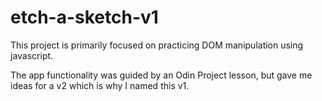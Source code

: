 # etch-a-sketch-v1

This project is primarily focused on practicing DOM manipulation using javascript.

The app functionality was guided by an Odin Project lesson, but gave me ideas
for a v2 which is why I named this v1.

